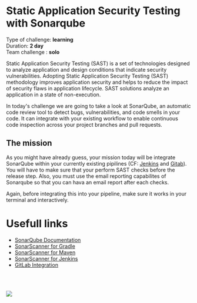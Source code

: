 # Static Application Security Testing with Sonarqube

Type of challenge: **learning** </br>
Duration: **2 day** </br>
Team challenge : **solo**

Static Application Security Testing (SAST) is a set of technologies designed to analyze application and design conditions that indicate security vulnerabilities. Adopting Static Application Security Testing (SAST) methodology improves application security and helps to reduce the impact of security flaws in application lifecycle. SAST solutions analyze an application in a state of non-execution.

In today's challenge we are going to take a look at SonarQube, an automatic code review tool to detect bugs, vulnerabilities, and code smells in your code. It can integrate with your existing workflow to enable continuous code inspection across your project branches and pull requests.


## The mission
As you might have already guess, your mission today will be integrate SonarQube within your currently existing pipilines (CF: [Jenkins](https://github.com/becodeorg/BXL-Lovelace-7.34/tree/main/content/hill/jenkins_pipelines_as_code) and [Gitab](https://github.com/becodeorg/BXL-Lovelace-7.34/tree/main/content/hill/jenkins_pipelines_as_code)). You will have to make sure that your perform SAST checks before the release step. Also, you must use the email reporting capabilites of Sonarqube so that you can hava an email report after each checks.

Again, before integrating this into your pipeline, make sure it works in your terminal and interactively.


# Usefull links
- [SonarQube Documentation](https://docs.sonarqube.org/latest/)
- [SonarScanner for Gradle](https://docs.sonarqube.org/latest/analysis/scan/sonarscanner-for-gradle/)
- [SonarScanner for Maven](https://docs.sonarqube.org/latest/analysis/scan/sonarscanner-for-maven/)
- [SonarScanner for Jenkins](https://docs.sonarqube.org/latest/analysis/scan/sonarscanner-for-jenkins/)
- [GitLab Integration](https://docs.sonarqube.org/latest/analysis/gitlab-integration/)

<br />
<br />

![](https://media.makeameme.org/created/brace-yourselves-sonarqube.jpg)